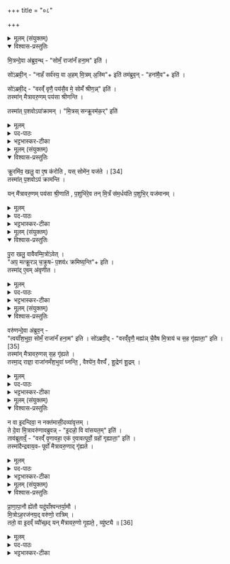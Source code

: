 +++
title = "०८"

+++

<details><summary>मूलम् (संयुक्तम्)</summary>

मि॒त्रन्दे॒वा अ॑ब्रुव॒न्त्सोमँ॒ राजा॑नँ हना॒मेति॒ सो॑ऽब्रवी॒न्नाहँ सर्व॑स्य॒ वा अ॒हम्मि॒त्रम॒स्मीति॒ तम॑ब्रुव॒न्हना॑मै॒वेति॒ सो॑ऽब्रवी॒द्वरव्ँ॑वृणै॒ पय॑सै॒व मे॒ सोमँ॑ श्रीण॒न्निति॒ तस्मा॑न्मैत्रावरु॒णम्पय॑सा श्रीणन्ति॒ तस्मा॑त्प॒शवोऽपा॑क्रामन्मि॒त्रस्सन्क्रू॒रम॑क॒रिति॑
</details>

<details open><summary>विश्वास-प्रस्तुतिः</summary>

मि॒त्रन्दे॒वा अ॑ब्रुव॒न्थ्  - "सोमँ॒ राजा॑नँ हना॒म" इति॑ ।  

सो॑ऽब्रवी॒न् - "नाहँ सर्व॑स्य॒ वा अ॒हम् मि॒त्रम् अ॒स्मि"+ इति॑
तम॑ब्रुव॒न् - "हना॑मै॒व"+ इति॑ ।  

सो॑ऽब्रवी॒द् -  "वरव्ँ॑ वृणै॒ पय॑सै॒व मे॒ सोमँ॑ श्रीण॒न्न्" इति॑ ।  
तस्मा॑न् मैत्रावरु॒णम् पय॑सा श्रीणन्ति ।  

तस्मा॑त् प॒शवोऽपा॑क्रामन् ।
"मि॒त्रस् सन्क्रू॒रम॑क॒र्" इति॑
</details>

<details><summary>मूलम्</summary>

मि॒त्रन्दे॒वा अ॑ब्रुव॒न्थ्  - "सोमँ॒ राजा॑नँ हना॒म" इति॑ ।  

सो॑ऽब्रवी॒न् - "नाहँ सर्व॑स्य॒ वा अ॒हम् मि॒त्रम् अ॒स्मि"+ इति॑
तम॑ब्रुव॒न् - "हना॑मै॒व"+ इति॑ ।  

सो॑ऽब्रवी॒द् -  "वरव्ँ॑ वृणै॒ पय॑सै॒व मे॒ सोमँ॑ श्रीण॒न्न्" इति॑ ।  
तस्मा॑न् मैत्रावरु॒णम् पय॑सा श्रीणन्ति ।  

तस्मा॑त् प॒शवोऽपा॑क्रामन् ।
"मि॒त्रस् सन्क्रू॒रम॑क॒र्" इति॑
</details>

<details><summary>पद-पाठः</summary>


मि॒त्रम् । दे॒वाः । अ॒ब्रु॒व॒न् ।   

सोम॑म् । राजा॑नम् । ह॒ना॒म॒ । इति॑ ।

सः । अ॒ब्र॒वी॒त् ।   

न । अ॒हम् । सर्व॑स्य । वै । अ॒हम् । मि॒त्रम् । अ॒स्मि॒ । इति॑ ।  

तम् । अ॒ब्रु॒व॒न् । हना॑म । ए॒व । इति॑ ।   

सः । अ॒ब्र॒वी॒त् ।   

वर॑म् । वृ॒णै॒ । पय॑सा । ए॒व । मे॒ । सोम॑म् । श्री॒ण॒न् । इति॑ ।   

तस्मा॑त् । मै॒त्रा॒व॒रु॒णमिति॑ मैत्रा-व॒रु॒णम् । पय॑सा । श्री॒ण॒न्ति॒ ।   

तस्मा॑त् । प॒शवः॑ । अपेति॑ । अ॒क्रा॒म॒न् ।   

मि॒त्रः । सन् । क्रू॒रम् । अ॒कः॒ । इति॑ ।   
</details>

<details><summary>भट्टभास्कर-टीका</summary>

1मित्रं देवा इत्यादि ॥ गतम्29 । नाहमिति । कुतोह सोमं हन्तुमुत्सहे कारणमाह - सर्वस्येति । अहं सर्वस्य मित्रं दुःखात्त्रायकोस्मि स कथं द्रोहं करिष्ये इति मित्रेणोक्ते पुनरपि देवा अब्रुवन् - हनामैवेति । यदि सर्वस्य मित्रमसि अस्माकमपि मित्रमसि ततश्च मित्रकार्यस्यावश्यकर्तव्यत्वात् हनामैव त्वया सह न विचारस्यावसर इति । सोब्रवीदित्यादि । श्रीणन् मिश्रयेयुः । श्रीञ् पाके । तस्मात्पशव इत्यादि । तस्मात्सोमवधसाहाय्यकमाचरतो मित्रात्पशवोपाक्रामन् अयं मित्रस्सन् क्रूरमुग्रं अकः अकार्षीत्, अतो बिभीमोस्मात्क्रूरस्वभावादिति ॥
</details>

<details><summary>मूलम् (संयुक्तम्)</summary>

क्रू॒रमि॑व॒ खलु॒ वा ए॒षः [34]  
क॒रो॒ति॒ यस्सोमे॑न॒ यज॑ते॒ तस्मा॑त्प॒शवोऽप॑ क्रामन्ति॒ यन्मै॑त्रावरु॒णम्पय॑सा श्री॒णाति॑ प॒शुभि॑रे॒व तन्मि॒त्रँ स॑म॒र्धय॑ति प॒शुभि॒र्यज॑मानम्
</details>

<details open><summary>विश्वास-प्रस्तुतिः</summary>

क्रू॒रमि॑व॒ खलु॒ वा ए॒ष क॑रोति , यस् सोमे॑न॒ यज॑ते । [34]  
तस्मा॑त् प॒शवोऽप॑ क्रामन्ति ।  

यन् मै॑त्रावरु॒णम् पय॑सा श्री॒णाति॑ , प॒शुभि॑रे॒व तन् मि॒त्रँ स॑म॒र्धय॑ति प॒शुभि॒र् यज॑मानम् ।
</details>

<details><summary>मूलम्</summary>

क्रू॒रमि॑व॒ खलु॒ वा ए॒ष क॑रोति , यस् सोमे॑न॒ यज॑ते । [34]  
तस्मा॑त् प॒शवोऽप॑ क्रामन्ति ।  

यन् मै॑त्रावरु॒णम् पय॑सा श्री॒णाति॑ , प॒शुभि॑रे॒व तन् मि॒त्रँ स॑म॒र्धय॑ति प॒शुभि॒र् यज॑मानम् ।
</details>


<details><summary>पद-पाठः</summary>


क्रू॒रम् । इ॒व॒ । खलु॑ । वै । ए॒षः । [34]  क॒रो॒ति॒ ।   
यः । सोमे॑न । यज॑ते ।   
तस्मा॑त् । प॒शवः॑ । अपेति॑ । क्रा॒म॒न्ति॒ ।  
यत् । मै॒त्रा॒व॒रु॒णमिति॑ मैत्रा-व॒रु॒णम् । पय॑सा । श्री॒णाति॑ ।   
प॒शुभि॒रिति॑ प॒शु-भिः॒ । ए॒व । तत् । मि॒त्रम् । स॒म॒र्धय॒तीति॑ सम्-अ॒र्धय॑ति । प॒शुभि॒रिति॑ प॒शु-भिः॒ । यज॑मानम् ।   

</details>

<details><summary>भट्टभास्कर-टीका</summary>

2क्रूरमिवेत्यादि ॥ सोमवधरूपत्वाद्यज्ञस्य क्रूरत्वम् । हिंसाप्रचुरत्वाद्वा । पयसा श्रयणात् पशूनां समृद्धिर्भवति । 'चादिलोपे विभाषा' इति प्रथमा तिड्विभक्तिर्न निहन्यते ॥
</details>

<details><summary>मूलम् (संयुक्तम्)</summary>

पु॒रा खलु॒ वावैवम्मि॒त्रो॑ऽवे॒दप॒ मत्क्रू॒रञ्च॒क्रुषᳶ॑ प॒शव॑ᳵ क्रमिष्य॒न्तीति॒ तस्मा॑दे॒वम॑वृणीत॒
</details>

<details open><summary>विश्वास-प्रस्तुतिः</summary>

पु॒रा खलु॒ वावैवम्मि॒त्रो॑ऽवेत् ।  
"अप॒ मत्क्रू॒रञ् च॒क्रुषᳶ॑ प॒शव॑ᳵ क्रमिष्य॒न्ति"+ इति ।  
तस्मा॑द् ए॒वम् अ॑वृणीत ।
</details>

<details><summary>मूलम्</summary>

पु॒रा खलु॒ वावैवम्मि॒त्रो॑ऽवेत् ।  
"अप॒ मत्क्रू॒रञ् च॒क्रुषᳶ॑ प॒शव॑ᳵ क्रमिष्य॒न्ति"+ इति ।  
तस्मा॑द् ए॒वम् अ॑वृणीत ।
</details>

<details><summary>पद-पाठः</summary>


पु॒रा । खलु॑ । वाव । ए॒वम् । मि॒त्रः । अ॒वे॒त् ।   

अपेति॑ । मत् । क्रू॒रम् । च॒क्रुषः॑ । प॒शवः॑ । क्र॒मि॒ष्य॒न्ति॒ । इति॑ ।   

तस्मा॑त् । ए॒वम् । अ॒वृ॒णी॒त॒ ।   

</details>

<details><summary>भट्टभास्कर-टीका</summary>

3इदानीं पयसा श्रयणं वृतवतो मित्रस्याभिप्रायमाह - पुरा खल्वित्यादि ॥ पुरा पूर्वमेव वधात् वधारम्भे एव मित्रोवेत् वेत्ति जानाति स कथं मत् मत्ता क्रूरं चक्रुषः कृतवतः पशवोपक्रमिष्यन्तीति । तस्मादेवमवृणीत पयसा श्रपणं वृतवान् हननारम्भ एव पशूनां तृप्तये । करोतेर्लिटः क्वसुरादेशः, 'वसोस्संप्रसारणम्' ॥
</details>

<details><summary>मूलम् (संयुक्तम्)</summary>

वरु॑णन्दे॒वा अ॑ब्रुव॒न्त्वयाँ॑श॒भुवा॒ सोमँ॒ राजा॑नँ हना॒मेति॒ सो॑ऽब्रवी॒द्वरव्ँ॑वृणै॒ मह्य॑ञ्च [35]  
ए॒वैष मि॒त्राय॑ च स॒ह गृ॑ह्याता॒ इति॒ तस्मा॑न्मैत्रावरु॒णस्स॒ह गृ॑ह्यते॒ तस्मा॒द्राज्ञा॒ राजा॑नमँश॒भुवा॑ घ्नन्ति॒ वैश्ये॑न॒ वैश्यँ॑ शू॒द्रेण॑ शू॒द्रन्
</details>

<details open><summary>विश्वास-प्रस्तुतिः</summary>

वरु॑णन्दे॒वा अ॑ब्रुव॒न् -  
"त्वयाँ॑श॒भुवा॒ सोमँ॒ राजा॑नँ हना॒म" इति ।
सो॑ऽब्रवी॒द् -
"वरव्ँ॑वृणै॒ मह्य॑ञ् चै॒वैष मि॒त्राय॑ च स॒ह गृ॑ह्याता॒" इति ।[35]   
तस्मा॑न् मैत्रावरु॒णस् स॒ह गृ॑ह्यते ।  
तस्मा॒द् राज्ञा॒ राजा॑नमँश॒भुवा॑ घ्नन्ति॒ , वैश्ये॑न॒ वैश्यँ॑ , शू॒द्रेण॑ शू॒द्रम् ।  
</details>

<details><summary>मूलम्</summary>

वरु॑णन्दे॒वा अ॑ब्रुव॒न् -  
"त्वयाँ॑श॒भुवा॒ सोमँ॒ राजा॑नँ हना॒म" इति ।
सो॑ऽब्रवी॒द् -
"वरव्ँ॑वृणै॒ मह्य॑ञ् चै॒वैष मि॒त्राय॑ च स॒ह गृ॑ह्याता॒" इति ।[35]   
तस्मा॑न् मैत्रावरु॒णस् स॒ह गृ॑ह्यते ।  
तस्मा॒द् राज्ञा॒ राजा॑नमँश॒भुवा॑ घ्नन्ति॒ , वैश्ये॑न॒ वैश्यँ॑ , शू॒द्रेण॑ शू॒द्रम् ।  
</details>

<details><summary>पद-पाठः</summary>


वरु॑णम् । दे॒वाः । अ॒ब्रु॒व॒न् ।   
त्वया॑ । अँ॒श॒भुवेत्यँ॑श-भुवा॑ । सोम॑म् । राजा॑नम् । ह॒ना॒म॒ । इति॑ ।   
सः । अ॒ब्र॒वी॒त् ।   
वर॑म् । वृ॒णै॒ । मह्य॑म् । च॒ । [35]  ए॒व । ए॒षः । मि॒त्राय॑ । च॒ । स॒ह । गृ॒ह्या॒तै॒ । इति॑ ।   

तस्मा॑त् । मै॒त्रा॒व॒रु॒ण इति॑ मैत्रा-व॒रु॒णः । स॒ह । गृ॒ह्य॒ते॒ ।  

तस्मा॑त् । राज्ञा॑ । राजा॑नम् । अँ॒श॒भुवेत्यँ॑श-भुवा॑ । घ्न॒न्ति॒ । वैश्ये॑न । वैश्य॑म् । शू॒द्रेण॑ । शू॒द्रम् ।   
</details>

<details><summary>भट्टभास्कर-टीका</summary>

4वरुणं देवा इत्यादि ॥ अंशस्य भविता प्राप्ता अंशभूः दायादः अंशं प्राप्नुवता त्वया सहायेनेत्यर्थः । प्राप्तिकर्मणो भवतेः क्विप् । सोब्रवीदित्यादि । गतम् । तस्माद्राज्ञेत्यादि । यस्मादेनमंशभुवा वरुणेन सोमं राजानं हतवन्तो देवाः तस्माद्राज्ञा अंशभुवा अंशग्राहिणा दायादेन राजानं घ्नन्ति यथा रामो रावणं विभीषणेन । वैश्येन वैश्यमिति । अंशभुवा घ्रन्तीत्येव । तथा शूद्रेण शूद्रमिति ॥
</details>

<details><summary>मूलम् (संयुक्तम्)</summary>

न वा इ॒दन्दिवा॒ न नक्त॑मासी॒दव्या॑वृत्त॒न्ते दे॒वा मि॒त्रावरु॑णावब्रुवन्नि॒दन्नो॒ वि वा॑सयत॒मिति॒ ताव॑ब्रूताव्ँ॒वरव्ँ॑वृणावहा॒ एक॑ ए॒वावत्पूर्वो॒ ग्रहो॑ गृह्याता॒ इति॒ तस्मा॑दैन्द्रवाय॒वᳶ पूर्वो॑ मैत्रावरु॒णाद्गृ॑ह्यते
</details>

<details open><summary>विश्वास-प्रस्तुतिः</summary>

न वा इ॒दन्दिवा॒ न नक्त॑मासी॒दव्या॑वृत्तम् ।  
ते दे॒वा मि॒त्रावरु॑णावब्रुवन्न् - "इ॒दन्नो॒ वि वा॑सयत॒म्" इति॑ ।  
ताव॑ब्रूताव्ँ॒ -
"वरव्ँ॑ वृणावहा॒ एक॑ ए॒वावत्पूर्वो॒ ग्रहो॑ गृह्याता॒" इति॑ ।  
तस्मा॑दैन्द्रवाय॒वᳶ पूर्वो॑ मैत्रावरु॒णाद् गृ॑ह्यते ।  
</details>

<details><summary>मूलम्</summary>

न वा इ॒दन्दिवा॒ न नक्त॑मासी॒दव्या॑वृत्तम् ।  
ते दे॒वा मि॒त्रावरु॑णावब्रुवन्न् - "इ॒दन्नो॒ वि वा॑सयत॒म्" इति॑ ।  
ताव॑ब्रूताव्ँ॒ -
"वरव्ँ॑ वृणावहा॒ एक॑ ए॒वावत्पूर्वो॒ ग्रहो॑ गृह्याता॒" इति॑ ।  
तस्मा॑दैन्द्रवाय॒वᳶ पूर्वो॑ मैत्रावरु॒णाद् गृ॑ह्यते ।  
</details>

<details><summary>पद-पाठः</summary>

न । वै । इ॒दम् । दिवा॑ । न । नक्त॑म् । आ॒सी॒त् । अव्या॑वृत्त॒मित्यवि॑-आ॒वृ॒त्त॒म् ।   
ते । दे॒वाः । मि॒त्रावरु॑णा॒विति॑ मि॒त्रा-वरु॑णौ । अ॒ब्रु॒व॒न् ।   

इ॒दम् । नः॒ । वीति॑ । वा॒स॒य॒त॒म् । इति॑ ।   


वर॑म् । वृ॒णा॒व॒है॒ । एकः॑ । ए॒व । आ॒वत् । पूर्वः॑ । ग्रहः॑ । गृ॒ह्या॒तै॒ । इति॑ ।   

तस्मा॑त् । ऐ॒न्द्र॒वा॒य॒व इत्यै॑न्द्र-वा॒य॒वः । पूर्वः॑ । मै॒त्रा॒व॒रु॒णादिति॑ मैत्रा-व॒रु॒णात् । गृ॒ह्य॒ते॒ ।  
</details>


<details><summary>भट्टभास्कर-टीका</summary>

5न वा इदमित्यादि ॥ यदिदं विश्वं पर्वूमव्यावृत्तमविभक्तकालमासीत् । कथं? न दिवाऽऽसीत्, न नक्तमासीत् । अथ देवा मित्रावरुणावब्रुवन् - अस्माकं विवासयतं विभातं कुरुतं अहश्च रात्रिं च जनयतमिति । तावित्यादि । आवत् आवाभ्यां पूर्व एक एव ग्रहो गृह्यातै गृह्यताम् ऐन्द्रवायव एव । व्यत्ययेन द्विर्वचनस्यादादेशः । 'सुपां सुलुक्' इति वा पञ्चम्या अलुक् । तस्मादित्यादि । गतम् ॥
</details>

<details><summary>मूलम् (संयुक्तम्)</summary>

प्राणापा॒नौ ह्ये॑तौ यदु॑पाँश्वन्तर्या॒मौ मि॒त्रोऽह॒रज॑नय॒द्वरु॑णो॒ रात्रि॒न्ततो॒ वा इ॒दव्व्ँयौ॑च्छ॒द्यन्मै॑त्रावरु॒णो गृ॒ह्यते॒ व्यु॑ष्ट्यै ॥ [36]  
</details>

<details open><summary>विश्वास-प्रस्तुतिः</summary>

प्रा॒णा॒पा॒नौ ह्ये॑तौ यदु॑पाँश्वन्तर्या॒मौ ।  
मि॒त्रोऽह॒रज॑नय॒द् वरु॑णो॒ रात्रिम् ।  
ततो॒ वा इ॒दव्ँ व्यौ॑च्छ॒द् यन् मै॑त्रावरु॒णो गृ॒ह्यते॒ , व्यु॑ष्ट्यै ॥ [36]  
</details>

<details><summary>मूलम्</summary>

प्रा॒णा॒पा॒नौ ह्ये॑तौ यदु॑पाँश्वन्तर्या॒मौ ।  
मि॒त्रोऽह॒रज॑नय॒द् वरु॑णो॒ रात्रिम् ।  
ततो॒ वा इ॒दव्ँ व्यौ॑च्छ॒द् यन् मै॑त्रावरु॒णो गृ॒ह्यते॒ , व्यु॑ष्ट्यै ॥ [36]  
</details>


<details><summary>पद-पाठः</summary>

प्रा॒णा॒पा॒नाविति॑ प्राण-अ॒पा॒नौ । हि । ए॒तौ । यत् । उ॒पाँ॒श्व॒न्त॒र्या॒मावित्यु॑पाँशु-अ॒न्त॒र्या॒मौ । 

मि॒त्रः । अहः॑ । अज॑नयत् । वरु॑णः । रात्रि॑म् ।   
ततः॑ । वै । इ॒दम् । वीति॑ । औ॒च्छ॒त् ।   
यत् । मै॒त्रा॒व॒रु॒ण इति॑ मैत्रा-व॒रु॒णः । गृ॒ह्यते॑ । व्यु॑ष्ट्या॒ इति॒ वि-उ॒ष्ट्यै॒ ॥ [36]  
</details>

<details><summary>भट्टभास्कर-टीका</summary>

6उपांश्वन्तर्यामावपि मैत्रावरुणात्पूर्वे गृह्येते, कथमैन्द्रवायव एव मैत्रापरुणात्पूर्वो गृह्यते इति तत्राह - प्राणापानाविति ॥ प्राणापानावेतौ मन्यामहे (नैतौ ग्रहौ) प्राणापानयोस्स्थितयोः ये धाराग्रहा गृह्यन्ते तेषामेक एवास्मात्पूर्वः ऐन्द्रवायव इति । ततो लब्धवरो मित्रोहरजनयत्, वरुणो रात्रिमजनयत् । तत इदं सवं व्यौच्छत् विभातमभवत् विभक्ताहोरात्रमासीत् । तस्मान्मैत्रावरुणस्य यथोक्तप्रकारं ग्रहणं व्युष्ट्यै भवति । उच्छी विवासे, व्रश्चादिना षत्वम् । 'तादौ च' इति गतेः प्रकृतिस्वरत्वम्, 'उदात्तस्वरितयोर्यणः' इत्युकारस्स्वर्यते ॥

इति षष्ठे चतुर्थे अष्टमोनुवाकः ॥  
</details>
